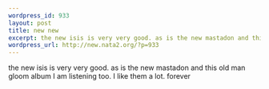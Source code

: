 ```yaml
--- 
wordpress_id: 933
layout: post
title: new new
excerpt: the new isis is very very good. as is the new mastadon and this old man gloom album I am listening too. I like them a lot. forever
wordpress_url: http://new.nata2.org/?p=933
---
```

the new isis is very very good. as is the new mastadon and this old man gloom album I am listening too. I like them a lot. forever
